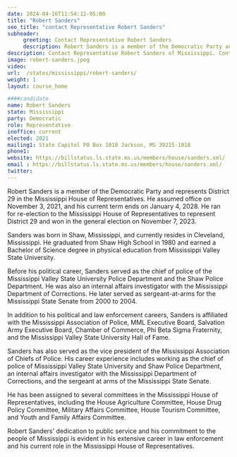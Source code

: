 ```yaml
---
date: 2024-04-16T11:54:12-05:00
title: "Robert Sanders"
seo_title: "contact Representative Robert Sanders"
subheader:
     greeting: Contact Representative Robert Sanders
     description: Robert Sanders is a member of the Democratic Party and represents District 29 in the Mississippi House of Representatives. He assumed office on November 3, 2021, and his current term ends on January 4, 2028.
description: Contact Representative Robert Sanders of Mississippi. Contact information for Robert Sanders includes email address, phone number, and mailing address.
image: robert-sanders.jpeg
video:
url:  /states/mississippi/robert-sanders/
weight: 1
layout: course_home

####candidate
name: Robert Sanders
state: Mississippi
party: Democratic
role: Representative
inoffice: current
elected: 2021
mailing1: State Capitol PO Box 1018 Jackson, MS 39215-1018
phone1:
website: https://billstatus.ls.state.ms.us/members/house/sanders.xml/
email : https://billstatus.ls.state.ms.us/members/house/sanders.xml/
twitter:
---
```


Robert Sanders is a member of the Democratic Party and represents District 29 in the Mississippi House of Representatives. He assumed office on November 3, 2021, and his current term ends on January 4, 2028. He ran for re-election to the Mississippi House of Representatives to represent District 29 and won in the general election on November 7, 2023.

Sanders was born in Shaw, Mississippi, and currently resides in Cleveland, Mississippi. He graduated from Shaw High School in 1980 and earned a Bachelor of Science degree in physical education from Mississippi Valley State University.

Before his political career, Sanders served as the chief of police of the Mississippi Valley State University Police Department and the Shaw Police Department. He was also an internal affairs investigator with the Mississippi Department of Corrections. He later served as sergeant-at-arms for the Mississippi State Senate from 2000 to 2004.

In addition to his political and law enforcement careers, Sanders is affiliated with the Mississippi Association of Police, MML Executive Board, Salvation Army Executive Board, Chamber of Commerce, Phi Beta Sigma Fraternity, and the Mississippi Valley State University Hall of Fame.

Sanders has also served as the vice president of the Mississippi Association of Chiefs of Police. His career experience includes working as the chief of police of Mississippi Valley State University and Shaw Police Department, an internal affairs investigator with the Mississippi Department of Corrections, and the sergeant at arms of the Mississippi State Senate.

He has been assigned to several committees in the Mississippi House of Representatives, including the House Agriculture Committee, House Drug Policy Committee, Military Affairs Committee, House Tourism Committee, and Youth and Family Affairs Committee.

Robert Sanders' dedication to public service and his commitment to the people of Mississippi is evident in his extensive career in law enforcement and his current role in the Mississippi House of Representatives.
